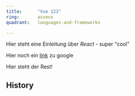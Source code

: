 ```yaml
---
title:      "Vue 123"
ring:       assess
quadrant:   languages-and-frameworks

---
```


Hier steht eine Einleitung über *React* - super "cool"

Hier noch ein [link](http://www.google.de) zu google

<!--except-->

Hier steht der Rest!

History
-------
